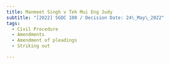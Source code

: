 ```yaml
---
title: Manmeet Singh v Teh Mui Eng Judy
subtitle: "[2022] SGDC 100 / Decision Date: 24\_May\_2022"
tags:
  - Civil Procedure
  - Amendments
  - Amendment of pleadings
  - Striking out

---
```

